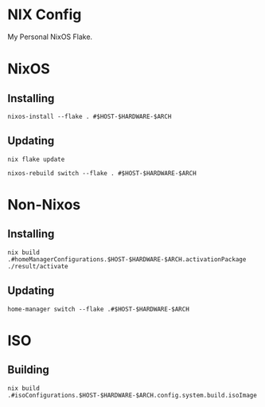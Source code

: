# NIX Config
My Personal NixOS Flake.
  

# NixOS
## Installing

```
nixos-install --flake . #$HOST-$HARDWARE-$ARCH
```

## Updating

```
nix flake update

nixos-rebuild switch --flake . #$HOST-$HARDWARE-$ARCH
```

# Non-Nixos
## Installing
```
nix build .#homeManagerConfigurations.$HOST-$HARDWARE-$ARCH.activationPackage
./result/activate
```

## Updating
```
home-manager switch --flake .#$HOST-$HARDWARE-$ARCH
```

# ISO
## Building
```
nix build .#isoConfigurations.$HOST-$HARDWARE-$ARCH.config.system.build.isoImage
```
